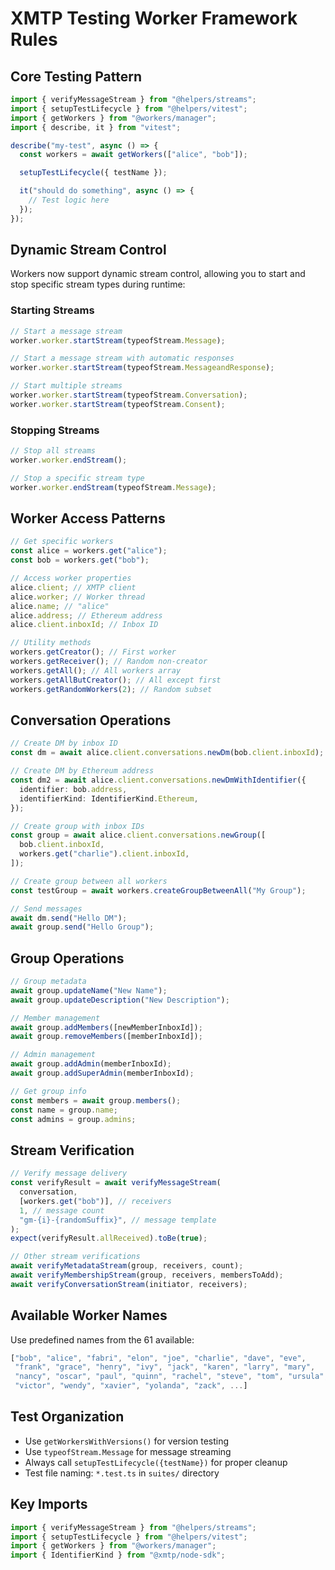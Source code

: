 # XMTP Testing Worker Framework Rules

## Core Testing Pattern

```typescript
import { verifyMessageStream } from "@helpers/streams";
import { setupTestLifecycle } from "@helpers/vitest";
import { getWorkers } from "@workers/manager";
import { describe, it } from "vitest";

describe("my-test", async () => {
  const workers = await getWorkers(["alice", "bob"]);

  setupTestLifecycle({ testName });

  it("should do something", async () => {
    // Test logic here
  });
});
```

## Dynamic Stream Control

Workers now support dynamic stream control, allowing you to start and stop specific stream types during runtime:

### Starting Streams

```typescript
// Start a message stream
worker.worker.startStream(typeofStream.Message);

// Start a message stream with automatic responses
worker.worker.startStream(typeofStream.MessageandResponse);

// Start multiple streams
worker.worker.startStream(typeofStream.Conversation);
worker.worker.startStream(typeofStream.Consent);
```

### Stopping Streams

```typescript
// Stop all streams
worker.worker.endStream();

// Stop a specific stream type
worker.worker.endStream(typeofStream.Message);
```

## Worker Access Patterns

```typescript
// Get specific workers
const alice = workers.get("alice");
const bob = workers.get("bob");

// Access worker properties
alice.client; // XMTP client
alice.worker; // Worker thread
alice.name; // "alice"
alice.address; // Ethereum address
alice.client.inboxId; // Inbox ID

// Utility methods
workers.getCreator(); // First worker
workers.getReceiver(); // Random non-creator
workers.getAll(); // All workers array
workers.getAllButCreator(); // All except first
workers.getRandomWorkers(2); // Random subset
```

## Conversation Operations

```typescript
// Create DM by inbox ID
const dm = await alice.client.conversations.newDm(bob.client.inboxId);

// Create DM by Ethereum address
const dm2 = await alice.client.conversations.newDmWithIdentifier({
  identifier: bob.address,
  identifierKind: IdentifierKind.Ethereum,
});

// Create group with inbox IDs
const group = await alice.client.conversations.newGroup([
  bob.client.inboxId,
  workers.get("charlie").client.inboxId,
]);

// Create group between all workers
const testGroup = await workers.createGroupBetweenAll("My Group");

// Send messages
await dm.send("Hello DM");
await group.send("Hello Group");
```

## Group Operations

```typescript
// Group metadata
await group.updateName("New Name");
await group.updateDescription("New Description");

// Member management
await group.addMembers([newMemberInboxId]);
await group.removeMembers([memberInboxId]);

// Admin management
await group.addAdmin(memberInboxId);
await group.addSuperAdmin(memberInboxId);

// Get group info
const members = await group.members();
const name = group.name;
const admins = group.admins;
```

## Stream Verification

```typescript
// Verify message delivery
const verifyResult = await verifyMessageStream(
  conversation,
  [workers.get("bob")], // receivers
  1, // message count
  "gm-{i}-{randomSuffix}", // message template
);
expect(verifyResult.allReceived).toBe(true);

// Other stream verifications
await verifyMetadataStream(group, receivers, count);
await verifyMembershipStream(group, receivers, membersToAdd);
await verifyConversationStream(initiator, receivers);
```

## Available Worker Names

Use predefined names from the 61 available:

```typescript
["bob", "alice", "fabri", "elon", "joe", "charlie", "dave", "eve",
 "frank", "grace", "henry", "ivy", "jack", "karen", "larry", "mary",
 "nancy", "oscar", "paul", "quinn", "rachel", "steve", "tom", "ursula",
 "victor", "wendy", "xavier", "yolanda", "zack", ...]
```

## Test Organization

- Use `getWorkersWithVersions()` for version testing
- Use `typeofStream.Message` for message streaming
- Always call `setupTestLifecycle({testName})` for proper cleanup
- Test file naming: `*.test.ts` in `suites/` directory

## Key Imports

```typescript
import { verifyMessageStream } from "@helpers/streams";
import { setupTestLifecycle } from "@helpers/vitest";
import { getWorkers } from "@workers/manager";
import { IdentifierKind } from "@xmtp/node-sdk";
```

